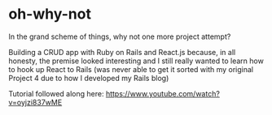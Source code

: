 # oh-why-not

In the grand scheme of things, why not one more project attempt? 


Building a CRUD app with Ruby on Rails and React.js because, in all honesty, the premise looked interesting and I still really wanted to learn how to hook up React to Rails (was never able to get it sorted with my original Project 4 due to how I developed my Rails blog)

Tutorial followed along here: https://www.youtube.com/watch?v=oyjzi837wME
